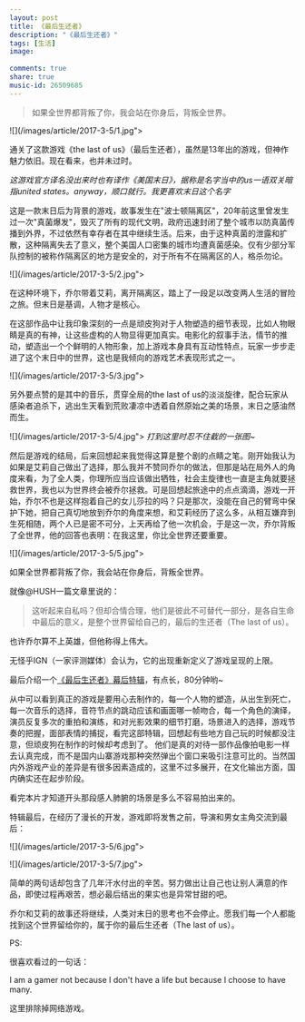 ```yaml
---
layout: post
title: 《最后生还者》
description: "《最后生还者》"
tags: [生活]
image:
  
comments: true
share: true
music-id: 26509685
---
```


> 如果全世界都背叛了你，我会站在你身后，背叛全世界。

<!-- more -->

![](/images/article/2017-3-5/1.jpg">

通关了这款游戏《the last of us》（最后生还者），虽然是13年出的游戏，但神作魅力依旧。现在看来，也并未过时。

*这游戏官方译名没出来时也有译作《美国末日》，据称是名字当中的us一语双关暗指united states。anyway，顺口就行。我更喜欢末日这个名字*

这是一款末日后为背景的游戏，故事发生在"波士顿隔离区"，20年前这里曾发生过一次"真菌爆发"，毁灭了所有的现代文明，政府迅速封闭了整个城市以防真菌传播到外界，不过依然有幸存者在其中继续生活。后来，由于这种真菌的泄露和扩散，这种隔离失去了意义，整个美国人口密集的城市均遭真菌感染。仅有少部分军队控制的被称作隔离区的地方是安全的，对于所有不在隔离区的人，格杀勿论。

![](/images/article/2017-3-5/2.jpg">

在这种环境下，乔尔带着艾莉，离开隔离区，踏上了一段足以改变两人生活的冒险之旅。但末日是基调，人物才是核心。

在这部作品中让我印象深刻的一点是顽皮狗对于人物塑造的细节表现，比如人物眼睛是真的有神，让这些虚构的人物显得更加真实。电影化的叙事手法，情节的推动，塑造出一个个鲜明的人物形象，加上游戏本身具有互动性特点，玩家一步步走进了这个末日中的世界，这也是我倾向的游戏艺术表现形式之一。

![](/images/article/2017-3-5/3.jpg">

另外要点赞的是其中的音乐，贯穿全局的the last of us的淡淡旋律，配合玩家从感染者追杀下，逃出生天看到荒败凄凉中透着自然原始之美的场景，末日之感油然而生。

![](/images/article/2017-3-5/4.jpg">
*打到这里时忍不住截的一张图~*

然后是游戏的结局，后来回想起来我觉得这算是整个剧的点睛之笔。刚开始我认为如果是艾莉自己做出了选择，那么我并不赞同乔尔的做法，但那是站在局外人的角度来看，为了全人类，你理所应当应该做出牺牲，社会主旋律也一直是主角就要拯救世界，我也以为世界终会被乔尔拯救。可是回想起旅途中的点点滴滴，游戏一开始，乔尔不也是这样抱着自己的女儿莎拉的吗？只是那次，没能在自己的臂弯中保护下她，把自己真切地放到乔尔的角度来想，和艾莉经历了这么多，从相互嫌弃到生死相随，两个人已是密不可分，上天再给了他一次机会，于是这一次，乔尔背叛了全世界，他的回答也表明：在我这里，你比全世界还要重要。

![](/images/article/2017-3-5/5.jpg">

如果全世界都背叛了你，我会站在你身后，背叛全世界。

就像@HUSH一篇文章里说的：

> 这听起来自私吗？但却合情合理，他们是彼此不可替代一部分，是各自生命中最后的意义，是整个世界留给自己的，最后的生还者（The last of us）。

也许乔尔算不上英雄，但他称得上伟大。

无怪乎IGN（一家评测媒体）会认为，它的出现重新定义了游戏呈现的上限。

最后介绍一个[《最后生还者》幕后特辑](http://www.tudou.com/programs/view/8A-pd7Eobks/?FR=LIAN)，有点长，80分钟哟~

从中可以看到真正的游戏是要用心去制作的，每一个人物的塑造，从出生到死亡，每一次音乐的选择，音符节点的跳动应该和画面哪一帧吻合，每一个角色的演绎，演员反复多次的重拍和演练，和对光影效果的细节打磨，场景进入的选择，游戏节奏的把握，面部表情的捕捉，看完这部特辑，回想起有些地方自己玩的时候都没注意，但顽皮狗在制作的时候却考虑到了。
他们是真的对待一部作品像拍电影一样去认真完成，而不是国内山寨游戏那种突然弹出个窗口来吸引注意可比的。当然国内外游戏产业的差异是有很多因素造成的，这里不过多展开，在文化输出方面，国内确实还在起步阶段。

看完本片才知道开头那段感人肺腑的场景是多么不容易拍出来的。

特辑最后，在经历了漫长的开发，游戏即将发售之前，导演和男女主角交流到最后：

![](/images/article/2017-3-5/6.jpg">

![](/images/article/2017-3-5/7.jpg">

简单的两句话却包含了几年汗水付出的辛苦。努力做出让自己也让别人满意的作品，即使过程再艰苦，想必最后结出的果实也是异常甘甜的吧。

乔尔和艾莉的故事还将继续，人类对末日的思考也不会停止。愿我们每一个人都能找到这个世界留给你的，属于你的最后生还者（The last of us）。

PS:

很喜欢看过的一句话：

I am a gamer not because I don't have a life but because I choose to have many.

这里排除掉网络游戏。
